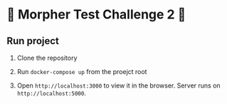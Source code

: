 # 🚀 Morpher Test Challenge 2 🚀

## Run project

1. Clone the repository

2. Run `docker-compose up` from the proejct root

3. Open `http://localhost:3000` to view it in the browser.
   Server runs on `http://localhost:5000`.